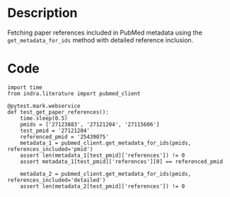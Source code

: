 # Description
Fetching paper references included in PubMed metadata using the `get_metadata_for_ids` method with detailed reference inclusion.

# Code
```
import time
from indra.literature import pubmed_client

@pytest.mark.webservice
def test_get_paper_references():
    time.sleep(0.5)
    pmids = ['27123883', '27121204', '27115606']
    test_pmid = '27121204'
    referenced_pmid = '25439075'
    metadata_1 = pubmed_client.get_metadata_for_ids(pmids, references_included='pmid')
    assert len(metadata_1[test_pmid]['references']) != 0
    assert metadata_1[test_pmid]['references'][0] == referenced_pmid

    metadata_2 = pubmed_client.get_metadata_for_ids(pmids, references_included='detailed')
    assert len(metadata_2[test_pmid]['references']) != 0

```

